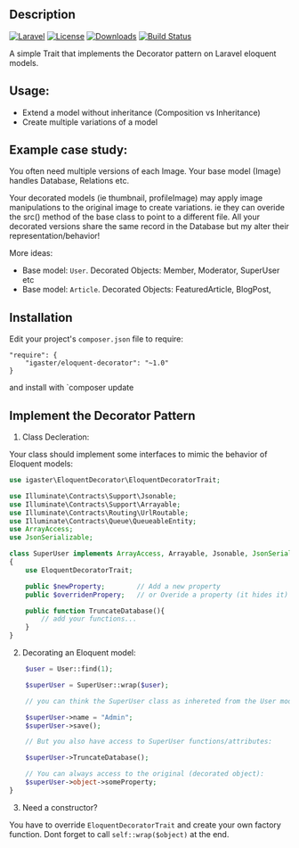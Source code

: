 ## Description
[![Laravel](https://img.shields.io/badge/Laravel-5.x-orange.svg?style=flat-square)](http://laravel.com)
[![License](http://img.shields.io/badge/license-MIT-brightgreen.svg?style=flat-square)](https://tldrlegal.com/license/mit-license)
[![Downloads](https://img.shields.io/packagist/dt/igaster/eloquent-decorator.svg?style=flat-square)](https://packagist.org/packages/igaster/eloquent-decorator)
[![Build Status](https://travis-ci.org/igaster/eloquent-decorator.svg?branch=master)](https://travis-ci.org/igaster/eloquent-decorator)

A simple Trait that implements the Decorator pattern on Laravel eloquent models.

## Usage:

* Extend a model without inheritance (Composition vs Inheritance)
* Create multiple variations of a model

## Example case study:

You often need multiple versions of each Image. Your base model (Image) handles Database, Relations etc.

Your decorated models (ie thumbnail, profileImage) may apply image manipulations to the original image to create variations. ie they can overide the src() method of the base class to point to a different file. All your decorated versions share the same record in the Database but my alter their representation/behavior!

More ideas:

* Base model: `User`. Decorated Objects: Member, Moderator, SuperUser etc
* Base model: `Article`. Decorated Objects: FeaturedArticle, BlogPost, 


## Installation

Edit your project's `composer.json` file to require:

    "require": {
        "igaster/eloquent-decorator": "~1.0"
    }

and install with `composer update

## Implement the Decorator Pattern

1. Class Decleration:

Your class should implement some interfaces to mimic the behavior of Eloquent models:

```php
use igaster\EloquentDecorator\EloquentDecoratorTrait;

use Illuminate\Contracts\Support\Jsonable;
use Illuminate\Contracts\Support\Arrayable;
use Illuminate\Contracts\Routing\UrlRoutable;
use Illuminate\Contracts\Queue\QueueableEntity;
use ArrayAccess;
use JsonSerializable;

class SuperUser implements ArrayAccess, Arrayable, Jsonable, JsonSerializable, QueueableEntity, UrlRoutable
{
    use EloquentDecoratorTrait;

    public $newProperty;		// Add a new property
    public $overridenPropery;	// or Overide a property (it hides it)

    public function TruncateDatabase(){
    	// add your functions...
    }
}
```

2. Decorating an Eloquent model:

```php
	$user = User::find(1);

	$superUser = SuperUser::wrap($user);

	// you can think the SuperUser class as inhereted from the User model. so you can still do:

	$superUser->name = "Admin";
	$superUser->save();

	// But you also have access to SuperUser functions/attributes:

	$superUser->TruncateDatabase();

	// You can always access to the original (decorated object):
	$superUser->object->someProperty;
}
```

3. Need a constructor?

You have to override `EloquentDecoratorTrait` and create your own factory function. Dont forget to call `self::wrap($object)` at the end.
